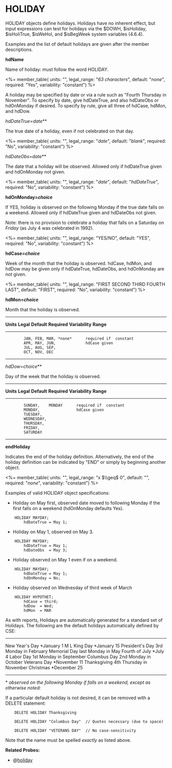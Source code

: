 # HOLIDAY

HOLIDAY objects define holidays. Holidays have no inherent effect, but input expressions can test for holidays via the \$DOWH, \$isHoliday, \$isHoliTrue, \$isWeHol, and \$isBegWeek system variables (4.6.4).

Examples and the list of default holidays are given after the member descriptions.

<!--
hdName is required in the program. WHY? 7-92.
-->
**hdName**

Name of holiday: <!-- if given,--> must follow the word HOLIDAY. <!-- Necessary only if the HOLIDAY object is referenced later with another statement, for example in a LIKE clause or with ALTER; however, we suggest always naming all objects for clearer error messages and future flexibility. -->

<%= member_table(
  units: "",
  legal_range: "*63 characters*",
  default: "*none*",
  required: "Yes",
  variability: "constant")
  %>

A holiday may be specified by date or via a rule such as "Fourth Thursday in November". To specify by date, give hdDateTrue, and also hdDateObs or hdOnMonday if desired. To specify by rule, give all three of hdCase, hdMon, and hdDow.

**hdDateTrue*=date***

The true date of a holiday, even if not celebrated on that day.

<%= member_table(
  units: "",
  legal_range: "*date*",
  default: "*blank*",
  required: "No",
  variability: "constant")
  %>

**hdDateObs*=date***

The date that a holiday will be observed. Allowed only if hdDateTrue given and hdOnMonday not given.

<%= member_table(
  units: "",
  legal_range: "*date*",
  default: "*hdDateTrue*",
  required: "No",
  variability: "constant")
  %>

**hdOnMonday=*choice***

If YES, holiday is observed on the following Monday if the true date falls on a weekend. Allowed only if hdDateTrue given and hdDateObs not given.

Note: there is no provision to celebrate a holiday that falls on a Saturday on *Friday* (as July 4 was celebrated in 1992).

<%= member_table(
  units: "",
  legal_range: "YES/NO",
  default: "YES",
  required: "No",
  variability: "constant")
  %>

**hdCase=*choice***

Week of the month that the holiday is observed. hdCase, hdMon, and hdDow may be given only if hdDateTrue, hdDateObs, and hdOnMonday are not given.

<%= member_table(
  units: "",
  legal_range: "FIRST SECOND THIRD FOURTH LAST",
  default: "FIRST",
  required: "No",
  variability: "constant")
  %>

**hdMon=*choice***

Month that the holiday is observed.

  -----------------------------------------------------------------
  **Units** **Legal**      **Default** **Required** **Variability**
            **Range**
  --------- -------------- ----------- ------------ ---------------
            JAN, FEB, MAR, *none*      required if  constant
            APR, MAY, JUN,             hdCase given   
            JUL, AUG, SEP,
            OCT, NOV, DEC

  -----------------------------------------------------------------

**hdDow*=choice***

Day of the week that the holiday is observed.

  -------------------------------------------------------------
  **Units** **Legal**  **Default** **Required** **Variability**
            **Range**
  --------- ---------- ----------- ------------ ---------------
            SUNDAY,    MONDAY      required if  constant
            MONDAY,                hdCase given   
            TUESDAY,
            WEDNESDAY,
            THURSDAY,
            FRIDAY,
            SATURDAY                                                 

  -------------------------------------------------------------

**endHoliday**

Indicates the end of the holiday definition. Alternatively, the end of the holiday definition can be indicated by "END" or simply by beginning another object.

<%= member_table(
  units: "",
  legal_range: "x $\\geq$ 0",
  default: "",
  required: "*none*",
  variability: "constant")
  %>

Examples of valid HOLIDAY object specifications:

-   Holiday on May first, observed date moved to following Monday if the first falls on a weekend (hdOnMonday defaults Yes).

<!-- -->
        HOLIDAY MAYDAY;
            hdDateTrue = May 1;

-   Holiday on May 1, observed on May 3.

<!-- -->
        HOLIDAY MAYDAY;
            hdDateTrue = May 1;
            hdDateObs  = May 3;

-   Holiday observed on May 1 even if on a weekend.

<!-- -->
        HOLIDAY MAYDAY;
            hdDateTrue = May 1;
            hdOnMonday = No;

-   Holiday observed on Wednesday of third week of March

<!-- -->
        HOLIDAY HYPOTHET;
            hdCase = third;
            hdDow  = Wed;
            hdMon  = MAR

As with reports, Holidays are automatically generated for a standard set of Holidays. The following are the default holidays automatically defined by CSE:

  ----------------- --------------------------
  New Year's Day    \*January 1
  M L King Day      \*January 15
  President's Day   3rd Monday in February
  Memorial Day      last Monday in May
  Fourth of July    \*July 4
  Labor Day         1st Monday in September
  Columbus Day      2nd Monday in October
  Veterans Day      \*November 11
  Thanksgiving      4th Thursday in November
  Christmas         \*December 25
  ----------------- --------------------------

\* *observed on the following Monday if falls on a weekend, except as otherwise noted:*

If a particular default holiday is not desired, it can be removed with a DELETE statement:

        DELETE HOLIDAY Thanksgiving

        DELETE HOLIDAY "Columbus Day"  // Quotes necessary (due to space)

        DELETE HOLIDAY "VETERANS DAY"  // No case-sensitivity

Note that the name must be spelled *exactly* as listed above.

**Related Probes:**

- @[holiday](#p_holiday)
